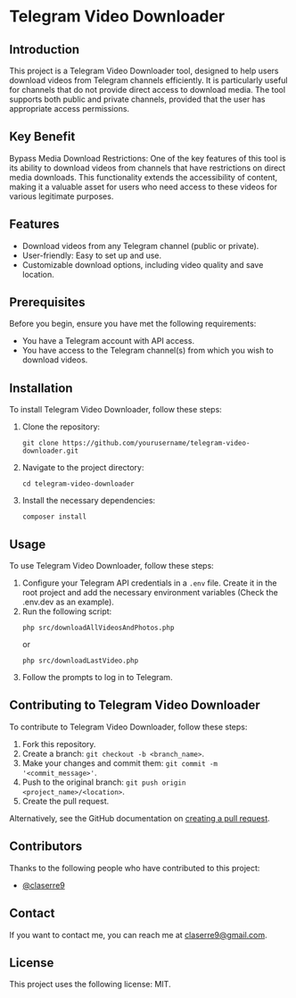 
# Telegram Video Downloader

## Introduction
This project is a Telegram Video Downloader tool, designed to help users download videos from Telegram channels efficiently. 
It is particularly useful for channels that do not provide direct access to download media. The tool supports both public and private channels, provided that the user has appropriate access permissions.

## Key Benefit
Bypass Media Download Restrictions: One of the key features of this tool is its ability to download videos from channels 
that have restrictions on direct media downloads. This functionality extends the accessibility of content, making it a valuable asset for users who need access to these videos for various legitimate purposes.

## Features
- Download videos from any Telegram channel (public or private).
- User-friendly: Easy to set up and use.
- Customizable download options, including video quality and save location.

## Prerequisites
Before you begin, ensure you have met the following requirements:
- You have a Telegram account with API access.
- You have access to the Telegram channel(s) from which you wish to download videos.

## Installation
To install Telegram Video Downloader, follow these steps:

1. Clone the repository:
   ```
   git clone https://github.com/yourusername/telegram-video-downloader.git
   ```
2. Navigate to the project directory:
   ```
   cd telegram-video-downloader
   ```
3. Install the necessary dependencies:
   ```
   composer install
   ```

## Usage
To use Telegram Video Downloader, follow these steps:

1. Configure your Telegram API credentials in a `.env` file. Create it in the root project and add the necessary 
   environment variables (Check the .env.dev as an example).
2. Run the following script:
   ```
   php src/downloadAllVideosAndPhotos.php
   ```
   or 
   ```
   php src/downloadLastVideo.php
   ```
3. Follow the prompts to log in to Telegram.

## Contributing to Telegram Video Downloader
To contribute to Telegram Video Downloader, follow these steps:

1. Fork this repository.
2. Create a branch: `git checkout -b <branch_name>`.
3. Make your changes and commit them: `git commit -m '<commit_message>'`.
4. Push to the original branch: `git push origin <project_name>/<location>`.
5. Create the pull request.

Alternatively, see the GitHub documentation on [creating a pull request](https://docs.github.com/en/github/collaborating-with-issues-and-pull-requests/creating-a-pull-request).

## Contributors
Thanks to the following people who have contributed to this project:

- [@claserre9](https://github.com/claserre9)

## Contact
If you want to contact me, you can reach me at claserre9@gmail.com.

## License
This project uses the following license: MIT.
